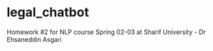 # legal_chatbot
Homework #2 for NLP course Spring 02-03 at Sharif University - Dr Ehsaneddin Asgari
